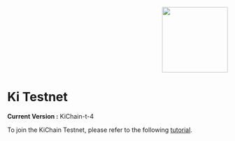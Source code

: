 <p align="right">
    <img width=150px src="https://wallet-testnet.blockchain.ki/static/img/icons/ki-chain.png" />
</p>

# Ki Testnet
**Current Version :** KiChain-t-4

To join the KiChain Testnet, please refer to the following [tutorial](https://github.com/KiFoundation/ki-networks/blob/v0.1/Testnet/kichain-t-4/README.md).
